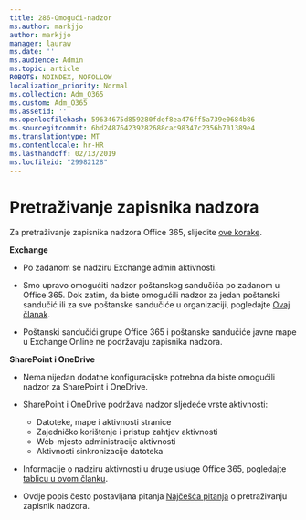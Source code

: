 ```yaml
---
title: 286-Omogući-nadzor
ms.author: markjjo
author: markjjo
manager: lauraw
ms.date: ''
ms.audience: Admin
ms.topic: article
ROBOTS: NOINDEX, NOFOLLOW
localization_priority: Normal
ms.collection: Adm_O365
ms.custom: Adm_O365
ms.assetid: ''
ms.openlocfilehash: 59634675d859280fdef8ea476ff5a739e0684b86
ms.sourcegitcommit: 6bd248764239282688cac98347c2356b701389e4
ms.translationtype: MT
ms.contentlocale: hr-HR
ms.lasthandoff: 02/13/2019
ms.locfileid: "29982128"
---
```

# <a name="search-the-audit-log"></a>Pretraživanje zapisnika nadzora

Za pretraživanje zapisnika nadzora Office 365, slijedite [ove korake](https://docs.microsoft.com/office365/securitycompliance/search-the-audit-log-in-security-and-compliance#search-the-audit-log). 

**Exchange**

- Po zadanom se nadziru Exchange admin aktivnosti.

- Smo upravo omogućiti nadzor poštanskog sandučića po zadanom u Office 365. Dok zatim, da biste omogućili nadzor za jedan poštanski sandučić ili za sve poštanske sandučiće u organizaciji, pogledajte [Ovaj članak](https://docs.microsoft.com/office365/securitycompliance/enable-mailbox-auditing).

- Poštanski sandučići grupe Office 365 i poštanske sandučiće javne mape u Exchange Online ne podržavaju zapisnika nadzora.

**SharePoint i OneDrive**

- Nema nijedan dodatne konfiguracijske potrebna da biste omogućili nadzor za SharePoint i OneDrive.

- SharePoint i OneDrive podržava nadzor sljedeće vrste aktivnosti: 

    - Datoteke, mape i aktivnosti stranice
    - Zajedničko korištenje i pristup zahtjev aktivnosti
    - Web-mjesto administracije aktivnosti
    - Aktivnosti sinkronizacije datoteka

- Informacije o nadziru aktivnosti u druge usluge Office 365, pogledajte [tablicu u ovom članku](https://docs.microsoft.com/office365/securitycompliance/search-the-audit-log-in-security-and-compliance#audited-activities).

- Ovdje popis često postavljana pitanja [Najčešća pitanja](https://docs.microsoft.com/office365/securitycompliance/search-the-audit-log-in-security-and-compliance#frequently-asked-questions) o pretraživanju zapisnik nadzora.